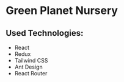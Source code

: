 # Green Planet Nursery

## Used Technologies:
- React
- Redux
- Tailwind CSS
- Ant Design
- React Router